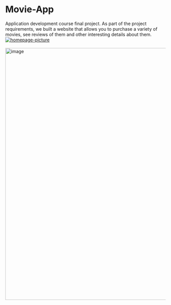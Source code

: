 # Movie-App

Application development course final project.
As part of the project requirements, we built a website that allows you to purchase a variety of movies, see reviews of them and other interesting details about them.
<a href="https://ibb.co/pb2DBx9"><img src="https://i.ibb.co/TYcXxkF/homepage-picture.jpg" alt="homepage-picture" border="0"></a><br></br>
<img width="789" alt="image" src="https://github.com/chenAmrani/Movie-App/assets/109721571/86db9ae3-4397-478f-80db-e4402a4fd378">
<br></br>
